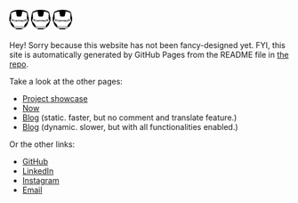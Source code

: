 <img
    src="iron-man.svg"
    alt="Iron Man's head"
    height="35"
    width="35" />
<img
    src="iron-man.svg"
    alt="Iron Man's head"
    height="35"
    width="35" />
<img
    src="iron-man.svg"
    alt="Iron Man's head"
    height="35"
    width="35" />
<br><br>
Hey! Sorry because this website has not been fancy-designed yet. FYI, this site is automatically generated by GitHub Pages from the README file in [the repo](https://github.com/mufidu/mufidu.com).

Take a look at the other pages:

-   [Project showcase](https://mufidu.com/projects)
-   [Now](https://mufidu.com/now)
-   [Blog](https://mufidu.com/blog) (static. faster, but no comment and translate feature.)
-   [Blog](https://blog.mufidu.com) (dynamic. slower, but with all functionalities enabled.)

Or the other links:

-   [GitHub](https://github.com/mufidu)
-   [LinkedIn](https://linkedin.com/in/mufidu)
-   [Instagram](https://instagram.com/mufidu_)
-   [Email](mailto:me@mufidu.com)
